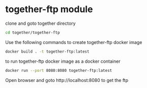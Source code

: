 # together-ftp module

clone and goto together directory

```bash
cd together/together-ftp
```

Use the following commands to create together-ftp docker image
```bash
docker build . -t together-ftp:latest
```

to run together-ftp docker image as a docker container
```bash
docker run --port 8080:8080 together-ftp:latest
```

Open browser and goto 
http://localhost:8080
to get the ftp
